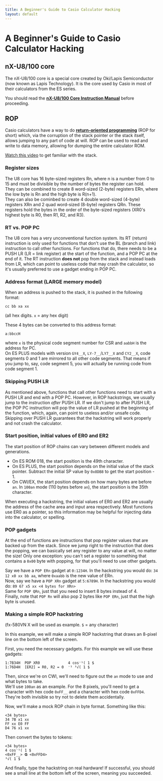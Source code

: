 ```yaml
---
title: A Beginner's Guide to Casio Calculator Hacking
layout: default
---
```


# A Beginner's Guide to Casio Calculator Hacking
## nX-U8/100 core
The nX-U8/100 core is a special core created by Oki/Lapis Semiconductor (now known as Lapis Technology).
It is the core used by Casio in most of their calculators from the ES series.

You should read the [**nX-U8/100 Core Instruction Manual**](https://github.com/gamingwithevets/nXU8100-resources/blob/main/FEUZ0317A0-U8-INST-05.pdf) before proceeding.

## ROP
Casio calculators have a way to do [**return-oriented programming**](https://wikipedia.org/wiki/Return-oriented_programming) (ROP for short) which,
via the corruption of the stack pointer or the stack itself, allows jumping to any part of code at will.
ROP can be used to read and write to data memory, allowing for dumping the entire calculator ROM.

[Watch this video](https://www.youtube.com/watch?v=IWQ74f2ot7E) to get familiar with the stack.

### Register sizes
The U8 core has 16 byte-sized registers Rn, where n is a number from 0 to 15 and must be divisible by the number of bytes the register can hold.  
They can be combined to create 8 word-sized (2-byte) registers ERn, where the low byte is Rn and the high byte is R(n+1).  
They can also be cominbed to create 4 double word-sized (4-byte) registers XRn and 2 quad word-sized (8-byte) registers QRn.
These registers hold the bytes in the order of the byte-sized registers (XR0's highest byte is R0, then R1, R2, and R3).

### RT vs. POP PC
The U8 core has a very unconventional function system.
Its RT (return) instruction is only used for functions that don't use the BL (branch and link) instruction to call other functions.
For functions that do, there needs to be a PUSH LR (LR = link register) at the start of the function, and a POP PC at the end of it.
The RT instruction **does not** pop from the stack and instead loads from LR, which can point to useless code that may crash the calculator, so it's usually preferred to use a gadget ending in POP PC.

### Address format (LARGE memory model)
When an address is pushed to the stack, it is pushed in the following format:
```
cc bb xa xx
```
(all hex digits. `x` = any hex digit)

These 4 bytes can be converted to this address format:
```
a:bbccH
```
where `x` is the physical code segment number for CSR and `aabbH` is the address for PC.  
On ES PLUS models with version `GY4__X`, `LY-7__`/`LY7__X` and `CY2__X`, code segments 0 and 1 are mirrored to all other code segments.
That means if you jump to, say, code segment 5, you will actually be running code from code segment 1.

### Skipping PUSH LR
As mentioned above, functions that call other functions need to start with a PUSH LR and end with a POP PC.
However, in ROP hackstrings, we usually jump to the instruction *after* PUSH LR.
If we don't jump to after PUSH LR, the POP PC instruction will pop the value of LR pushed at the beginning of the function, which, again, can point to useless and/or unsafe code.
Skipping over PUSH LR guarantees that the hackstring will work properly and not crash the calculator.

### Start position, initial values of ER0 and ER2
The start position of ROP chains can vary between different models and generations.
- On ES ROM 018, the start position is the 49th character.
- On ES PLUS, the start position depends on the initial value of the stack pointer. Subtract the initial SP value by `0x8DB8` to get the start position - 1.
- On CWI/EX, the start position depends on how many bytes are before `an`. In `100an` mode (110 bytes before `an`), the start position is the 35th character.

When executing a hackstring, the initial values of ER0 and ER2 are usually the address of the cache area and input area respectively.
Most functions use ER0 as a pointer, so this information may be helpful for injecting data into the calculator, or spelling.

### POP gadgets
At the end of functions are instructions that pop register values that are backed up from the stack.
Since we jump right to the instruction that does the popping, we can basically set any register to any value at will, no matter the size!
Only one exception: you can't set a register to something that contains a `0x00` byte with popping, for that you'll need to use other gadgets.

Say we have a `POP ERn` gadget at `0:1234H`. In the hackstring you would do: `34 12 x0 xx bb aa`, where `0xaabb` is the new value of ERn.  
Now, say we have a `POP XRn` gadget at `5:6789H`. In the hackstring you would do: `89 67 x5 xx <4 bytes for XRn>`  
Same for `POP QRn`, just that you need to insert 8 bytes instead of 4.  
Finally, note that `POP Rn` will also pop 2 bytes like `POP ERn`, just that the high byte is unused.

### Making a simple ROP hackstring
(fx-580VN X will be used as example. `$` = any character)

In this example, we will make a simple ROP hackstring that draws an 8-pixel line on the bottom left of the screen.

First, you need the necessary gadgets. For this example we will use these gadgets:
```
1:7B34H  POP XR0             4 cos⁻¹( 1 $
1:76D4H  [ER2] = R0, R2 = 0  ⁻¹ ³√( 1 $
```
Then, since we're on CWI, we'll need to figure out the `an` mode to use and what bytes to take.  
We'll use `100an` as an example. For the 8 pixels, you'll need to get a character with hex code `0xFF__` and a character with hex code `0xFFD4`.
They're both invisible so try not to delete them accidentally.

Now, we'll make a mock ROP chain in byte format. Something like this:
```
<34 bytes>
34 7B x1 xx
FF xx E0 FF
D4 76 x1 xx
```
Then convert the bytes to tokens:
```
<34 bytes>
4 cos⁻¹( 1 $
<0xFF__> 𝐆 <0xFFD4>
³√( 1 $
```
And finally, type the hackstring on real hardware! If successful, you should see a small line at the bottom left of the screen, meaning you succeeded.
